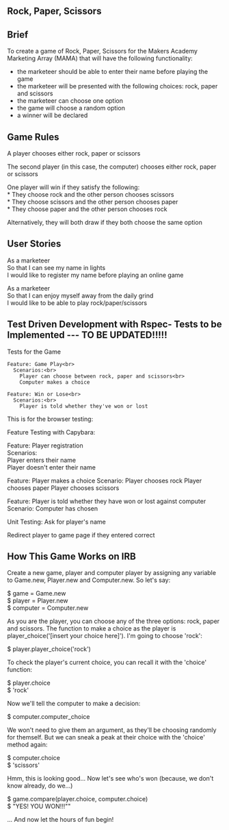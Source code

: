 Rock, Paper, Scissors
-----------------------------------------------------------------------------

Brief
--------------------------

To create a game of Rock, Paper, Scissors for the Makers Academy Marketing Array (MAMA) that will have the following functionality:<br>
* the marketeer should be able to enter their name before playing the game<br>
* the marketeer will be presented with the following choices: rock, paper and scissors<br>
* the marketeer can choose one option<br>
* the game will choose a random option<br>
* a winner will be declared


Game Rules
--------------------------

   A player chooses either rock, paper or scissors

   The second player (in this case, the computer) chooses either rock, paper or scissors

   One player will win if they satisfy the following:<br>
    * They choose rock and the other person chooses scissors<br>
    * They choose scissors and the other person chooses paper<br>
    * They choose paper and the other person chooses rock

   Alternatively, they will both draw if they both choose the same option



User Stories
--------------------------

As a marketeer<br>
So that I can see my name in lights<br>
I would like to register my name before playing an online game<br>

As a marketeer<br>
So that I can enjoy myself away from the daily grind<br>
I would like to be able to play rock/paper/scissors


Test Driven Development with Rspec- Tests to be Implemented --- TO BE UPDATED!!!!!
--------------------------

Tests for the Game

	Feature: Game Play<br>
	  Scenarios:<br>
	    Player can choose between rock, paper and scissors<br>
	    Computer makes a choice

	Feature: Win or Lose<br>
	  Scenarios:<br>
	    Player is told whether they've won or lost






This is for the browser testing:

Feature Testing with Capybara:




Feature: Player registration<br>
  Scenarios:<br>
    Player enters their name<br>
    Player doesn't enter their name

Feature: Player makes a choice
  Scenario:
    Player chooses rock
    Player chooses paper
    Player chooses scissors

Feature: Player is told whether they have won or lost against computer
  Scenario:
    Computer has chosen



Unit Testing:
  Ask for player's name

  Redirect player to game page if they entered correct






How This Game Works on IRB
-------------------------

Create a new game, player and computer player by assigning any variable to Game.new, Player.new and Computer.new.
So let's say:

  $ game = Game.new<br>
  $ player = Player.new<br>
  $ computer = Computer.new

As you are the player, you can choose any of the three options: rock, paper and scissors. The function to make a choice as the player is player_choice('[insert your choice here]'). I'm going to choose 'rock':

  $ player.player_choice('rock')

To check the player's current choice, you can recall it with the 'choice' function:

  $ player.choice<br>
  $    'rock'

Now we'll tell the computer to make a decision:

  $ computer.computer_choice

We won't need to give them an argument, as they'll be choosing randomly for themself. But we can sneak a peak at their choice with the 'choice' method again:

  $ computer.choice<br>
  $    'scissors'

Hmm, this is looking good... Now let's see who's won (because, we don't know already, do we...)

  $  game.compare(player.choice, computer.choice)<br>
  $    "YES! YOU WON!!!""

... And now let the hours of fun begin!




